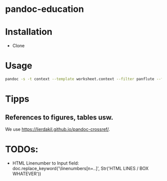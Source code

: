 # pandoc-education

# Installation
- Clone


# Usage
```bash
pandoc -s -t context --template worksheet.context --filter panflute --filter pandoc-crossref --citeproc --bibliography=literature.bib worksheet.md -o worksheet.pdf
```

# Tipps
## References to figures, tables usw.
We use https://lierdakil.github.io/pandoc-crossref/.

# TODOs:
- HTML Linenumber to Input field: doc.replace_keyword('\linenumbers[n=..]', Str('HTML LINES / BOX WHATEVER'))